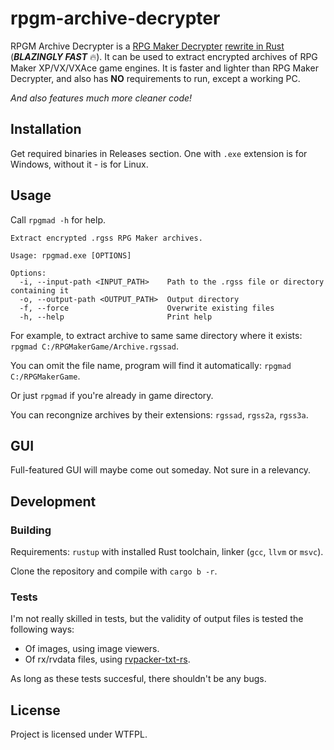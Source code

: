 # rpgm-archive-decrypter

RPGM Archive Decrypter is a [RPG Maker Decrypter](https://github.com/uuksu/rpgmakerdecrypter) [rewrite in Rust](https://github.com/savannstm/rpgm-archive-decrypter-lib) (**_BLAZINGLY FAST_** :fire:).
It can be used to extract encrypted archives of RPG Maker XP/VX/VXAce game engines.
It is faster and lighter than RPG Maker Decrypter, and also has **NO** requirements to run, except a working PC.

_And also features much more cleaner code!_

## Installation

Get required binaries in Releases section.
One with `.exe` extension is for Windows, without it - is for Linux.

## Usage

Call `rpgmad -h` for help.

```text
Extract encrypted .rgss RPG Maker archives.

Usage: rpgmad.exe [OPTIONS]

Options:
  -i, --input-path <INPUT_PATH>    Path to the .rgss file or directory containing it
  -o, --output-path <OUTPUT_PATH>  Output directory
  -f, --force                      Overwrite existing files
  -h, --help                       Print help
```

For example, to extract archive to same same directory where it exists:
`rpgmad C:/RPGMakerGame/Archive.rgssad`.

You can omit the file name, program will find it automatically: `rpgmad C:/RPGMakerGame`.

Or just `rpgmad` if you're already in game directory.

You can recongnize archives by their extensions: `rgssad`, `rgss2a`, `rgss3a`.

## GUI

Full-featured GUI will maybe come out someday. Not sure in a relevancy.

## Development

### Building

Requirements: `rustup` with installed Rust toolchain, linker (`gcc`, `llvm` or `msvc`).

Clone the repository and compile with `cargo b -r`.

### Tests

I'm not really skilled in tests, but the validity of output files is tested the following ways:

-   Of images, using image viewers.
-   Of rx/rvdata files, using [rvpacker-txt-rs](https://github.com/savannstm/rvpacker-txt-rs).

As long as these tests succesful, there shouldn't be any bugs.

## License

Project is licensed under WTFPL.

